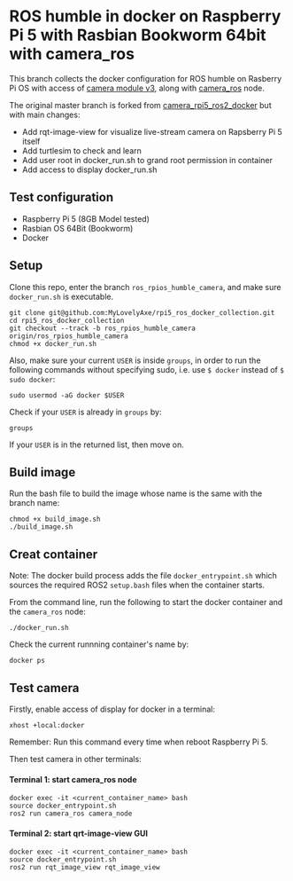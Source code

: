 # ROS humble in docker on Raspberry Pi 5 with Rasbian Bookworm 64bit with camera_ros

This branch collects the docker configuration for ROS humble on Rasberry Pi OS with access of [camera module v3](https://www.raspberrypi.com/products/camera-module-3/), along with [camera_ros](https://github.com/christianrauch/camera_ros/) node.

The original master branch is forked from [camera_rpi5_ros2_docker](https://github.com/nguyen-v/camera_rpi5_ros2_docker) but with main changes:

 - Add rqt-image-view for visualize live-stream camera on Rapsberry Pi 5 itself
 - Add turtlesim to check and learn
 - Add user root in docker_run.sh to grand root permission in container
 - Add access to display docker_run.sh

## Test configuration

- Raspberry Pi 5 (8GB Model tested)
- Rasbian OS 64Bit (Bookworm)
- Docker

## Setup

Clone this repo, enter the branch `ros_rpios_humble_camera`, and make sure `docker_run.sh` is executable.

```
git clone git@github.com:MyLovelyAxe/rpi5_ros_docker_collection.git
cd rpi5_ros_docker_collection
git checkout --track -b ros_rpios_humble_camera origin/ros_rpios_humble_camera
chmod +x docker_run.sh
```

Also, make sure your current `USER` is inside `groups`, in order to run the following commands without specifying sudo, i.e. use `$ docker` instead of `$ sudo docker`:

```
sudo usermod -aG docker $USER
```

Check if your `USER` is already in `groups` by:

```
groups
```

If your `USER` is in the returned list, then move on.

## Build image

Run the bash file to build the image whose name is the same with the branch name:

```
chmod +x build_image.sh
./build_image.sh
```

## Creat container

Note: The docker build process adds the file `docker_entrypoint.sh` which sources the required ROS2 `setup.bash` files when the container starts.

From the command line, run the following to start the docker container and the `camera_ros` node:

```
./docker_run.sh
```

Check the current runnning container's name by:

```
docker ps
```

## Test camera

Firstly, enable access of display for docker in a terminal:

```
xhost +local:docker
```

Remember: Run this command every time when reboot Raspberry Pi 5.

Then test camera in other terminals:

#### Terminal 1: start camera_ros node

```
docker exec -it <current_container_name> bash
source docker_entrypoint.sh
ros2 run camera_ros camera_node
```

#### Terminal 2: start qrt-image-view GUI

```
docker exec -it <current_container_name> bash
source docker_entrypoint.sh
ros2 run rqt_image_view rqt_image_view
```